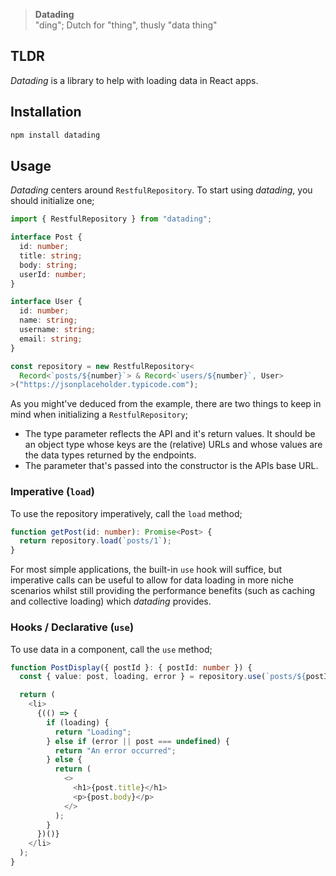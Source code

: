 > **Datading**  
> "ding"; Dutch for "thing", thusly "data thing"

## TLDR

_Datading_ is a library to help with loading data in React apps.

## Installation

```bash
npm install datading
```

## Usage

_Datading_ centers around `RestfulRepository`. To start using _datading_, you should initialize one;

```typescript
import { RestfulRepository } from "datading";

interface Post {
  id: number;
  title: string;
  body: string;
  userId: number;
}

interface User {
  id: number;
  name: string;
  username: string;
  email: string;
}

const repository = new RestfulRepository<
  Record<`posts/${number}`> & Record<`users/${number}`, User>
>("https://jsonplaceholder.typicode.com");
```

As you might've deduced from the example, there are two things to keep in mind when initializing a `RestfulRepository`;

- The type parameter reflects the API and it's return values. It should be an object type whose keys are the (relative) URLs and whose values are the data types returned by the endpoints.
- The parameter that's passed into the constructor is the APIs base URL.

### Imperative (`load`)

To use the repository imperatively, call the `load` method;

```typescript
function getPost(id: number): Promise<Post> {
  return repository.load(`posts/1`);
}
```

For most simple applications, the built-in `use` hook will suffice, but imperative calls can be useful to allow for data loading in more niche scenarios whilst still providing the performance benefits (such as caching and collective loading) which _datading_ provides.

### Hooks / Declarative (`use`)

To use data in a component, call the `use` method;

```typescript
function PostDisplay({ postId }: { postId: number }) {
  const { value: post, loading, error } = repository.use(`posts/${postId}`);

  return (
    <li>
      {(() => {
        if (loading) {
          return "Loading";
        } else if (error || post === undefined) {
          return "An error occurred";
        } else {
          return (
            <>
              <h1>{post.title}</h1>
              <p>{post.body}</p>
            </>
          );
        }
      })()}
    </li>
  );
}
```
